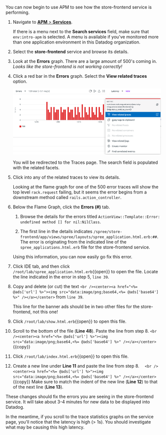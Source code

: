 You can now begin to use APM to see how the store-frontend service is performing. 

1. Navigate to <a href="https://app.datadoghq.com/apm/services" target="_datadog">**APM** > **Services**</a>. 

    If there is a menu next to the **Search services** field, make sure that `env:intro-apm` is selected. A menu is available if you've monitored more than one application environment in this Datadog organization.

2. Select the **store-frontend** service and browse its details.

3. Look at the **Errors** graph. There are a large amount of 500's coming in. *Looks like the store-frontend is not working correctly!*

4. Click a red bar in the **Errors** graph. Select the **View related traces** option. 

    ![View Related Traces](fixappv3/assets/view-traces.png) 
    
    You will be redirected to the Traces page. The search field is populated with the related facets. 

5. Click into any of the related traces to view its details. 

    Looking at the flame graph for one of the 500 error traces will show the top level `rack.request` failing, but it seems the error begins from a downstream method called `rails.action_controller`.

6. Below the Flame Graph, click the **Errors (#)** tab. 

    1. Browse the details for the errors titled `ActionView::Template::Error: undefined method [] for nil:NilClass`.
    
    2. The first line in the details indicates `/spree/store-frontend/app/views/spree/layouts/spree_application.html.erb:##`. The error is originating from the indicated line of the `spree_applications.html.erb` file for the store-frontend service. 
    
    Using this information, you can now easily go fix this error.

7. Click IDE tab, and then click `/root/lab/spree_application.html.erb`{{open}} to open the file. Locate the line indicated in the error in step 5, `line 39`.

8. Copy and delete (or cut) the text `<br /><center><a href="<%= @ads['url'] %>"><img src="data:image/png;base64,<%= @ads['base64'] %>" /></a></center>` from `line 39`. 

    This line for the banner ads should be in two other files for the store-frontend, not this one!

9. Click `/root/lab/show.html.erb`{{open}} to open this file. 

10. Scroll to the bottom of the file (**Line 48**). Paste the line from step 8. 
```<br /><center><a href="<%= @ads['url'] %>"><img src="data:image/png;base64,<%= @ads['base64'] %>" /></a></center>```{{copy}}

11. Click `/root/lab/index.html.erb`{{open}} to open this file. 

12. Create a new line under **Line 11** and paste the line from step 8. 
```  <br /><center><a href="<%= @ads['url'] %>"><img src="data:image/png;base64,<%= @ads['base64'] %>" /></a></center>```{{copy}} Make sure to match the indent of the new line (**Line 12**) to that of the next line (**Line 13**).

These changes should fix the errors you are seeing in the store-frontend service. It will take about 3-4 minutes for new data to be displayed into Datadog. 

In the meantime, if you scroll to the trace statistics graphs on the service page, you'll notice that the latency is high (> 1s). You should investigate what may be causing this high latency.